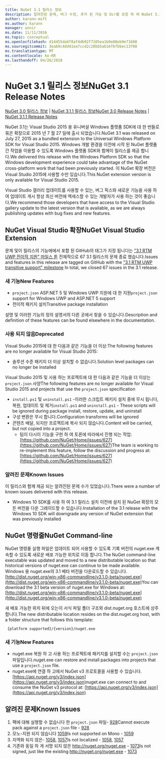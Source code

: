 ```yaml
---
title: NuGet 3.1 릴리스 정보
description: 알려진된 문제, 버그 수정, 추가 된 기능 및 Dcr를 포함 하 여 NuGet 3.1에 대 한 릴리스 정보입니다.
author: karann-msft
ms.author: karann
manager: unnir
ms.date: 11/11/2016
ms.topic: conceptual
ms.openlocfilehash: d14455da6f8af4db92f7105ea1b0e88eb9e71600
ms.sourcegitcommit: 3eab9c4dd41ea7ccd2c28bb5ab16f6fbbec13708
ms.translationtype: MT
ms.contentlocale: ko-KR
ms.lasthandoff: 04/26/2018
---
```

# <a name="nuget-31-release-notes"></a><span data-ttu-id="68457-103">NuGet 3.1 릴리스 정보</span><span class="sxs-lookup"><span data-stu-id="68457-103">NuGet 3.1 Release Notes</span></span>

<span data-ttu-id="68457-104">[NuGet 3.0 릴리스 정보](../release-notes/nuget-3.0.0.md) | [NuGet 3.1.1 릴리스 정보](../release-notes/nuget-3.1.1.md)</span><span class="sxs-lookup"><span data-stu-id="68457-104">[NuGet 3.0 Release Notes](../release-notes/nuget-3.0.0.md) | [NuGet 3.1.1 Release Notes](../release-notes/nuget-3.1.1.md)</span></span>

<span data-ttu-id="68457-105">NuGet 3.1는 Visual Studio 2015 용 유니버설 Windows 플랫폼 SDK에 대 한 번들로 묶은 확장으로 2015 년 7 월 27 일에 출시 되었습니다.</span><span class="sxs-lookup"><span data-stu-id="68457-105">NuGet 3.1 was released on July 27, 2015 as a bundled extension to the Universal Windows Platform SDK for Visual Studio 2015.</span></span> <span data-ttu-id="68457-106">Windows 개발 환경을 이전에 시작 된 NuGet 플랫폼 간 작업을 이용할 수 있도록 Windows 플랫폼 SDK와 함께이 릴리스를 제공 합니다.</span><span class="sxs-lookup"><span data-stu-id="68457-106">We delivered this release with the Windows Platform SDK so that the Windows development experience could take advantage of the NuGet cross-platform work that had been previously started.</span></span> <span data-ttu-id="68457-107">이 NuGet 확장 버전은 Visual Studio 2015에 사용할 수만 있습니다.</span><span class="sxs-lookup"><span data-stu-id="68457-107">This NuGet extension version is only available for Visual Studio 2015.</span></span>

<span data-ttu-id="68457-108">Visual Studio 갤러리 업데이트를 사용할 수 있는, 버그 픽스와 새로운 기능을 사용 하 여 업데이트 게시 항상 최신 버전에 액세스할 수 있는 개발자가 사용 하는 것이 좋습니다.</span><span class="sxs-lookup"><span data-stu-id="68457-108">We recommend those developers that have access to the Visual Studio gallery update to the latest version that is available, as we are always publishing updates with bug fixes and new features.</span></span>

## <a name="nuget-visual-studio-extension"></a><span data-ttu-id="68457-109">NuGet Visual Studio 확장</span><span class="sxs-lookup"><span data-stu-id="68457-109">NuGet Visual Studio Extension</span></span>

<span data-ttu-id="68457-110">문제 및이 릴리스의 기능에에서 포함 된 GitHub의 태그가 지정 됩니다는 ["3.1 RTM UWP 전이적 지원" 마일스 톤](https://github.com/NuGet/Home/issues?utf8=%E2%9C%93&q=is%3Aclosed+milestone%3A%223.1+RTM+UWP+transitive+support%22+) 전체적으로 67 3.1 릴리스의 문제 종료 했습니다.</span><span class="sxs-lookup"><span data-stu-id="68457-110">Issues and features in this release are tagged on GitHub with the ["3.1 RTM UWP transitive support" milestone](https://github.com/NuGet/Home/issues?utf8=%E2%9C%93&q=is%3Aclosed+milestone%3A%223.1+RTM+UWP+transitive+support%22+)  In total, we closed 67 issues in the 3.1 release.</span></span>

### <a name="new-features"></a><span data-ttu-id="68457-111">새 기능</span><span class="sxs-lookup"><span data-stu-id="68457-111">New Features</span></span>

* <span data-ttu-id="68457-112">`project.json` ASP.NET 5 및 Windows UWP 지원에 대 한 지원</span><span class="sxs-lookup"><span data-stu-id="68457-112">`project.json` support for Windows UWP and ASP.NET 5 support</span></span>
* <span data-ttu-id="68457-113">전이적 패키지 설치</span><span class="sxs-lookup"><span data-stu-id="68457-113">Transitive package installation</span></span>

<span data-ttu-id="68457-114">설명 및 이러한 기능의 정의 설명서의 다른 곳에서 찾을 수 있습니다.</span><span class="sxs-lookup"><span data-stu-id="68457-114">Description and definition of these features can be found elsewhere in the documentation.</span></span>

### <a name="deprecated"></a><span data-ttu-id="68457-115">사용 되지 않음</span><span class="sxs-lookup"><span data-stu-id="68457-115">Deprecated</span></span>

<span data-ttu-id="68457-116">Visual Studio 2015에 대 한 다음과 같은 기능을 더 이상:</span><span class="sxs-lookup"><span data-stu-id="68457-116">The following features are no longer available for Visual Studio 2015:</span></span>

* <span data-ttu-id="68457-117">솔루션 수준 패키지 더 이상 설치할 수 없습니다.</span><span class="sxs-lookup"><span data-stu-id="68457-117">Solution level packages can no longer be installed</span></span>

<span data-ttu-id="68457-118">Visual Studio 2015 및 사용 하는 프로젝트에 대 한 다음과 같은 기능을 더 이상는 `project.json` 사양</span><span class="sxs-lookup"><span data-stu-id="68457-118">The following features are no longer available for Visual Studio 2015 and projects that use the `project.json` specification</span></span>

* <span data-ttu-id="68457-119">`install.ps1` 및 `uninstall.ps1` -이러한 스크립트 패키지 설치 중에 무시 됩니다, 복원, 업데이트 및 제거</span><span class="sxs-lookup"><span data-stu-id="68457-119">`install.ps1` and `uninstall.ps1` - These scripts will be ignored during package install, restore, update, and uninstall</span></span>
* <span data-ttu-id="68457-120">구성 변환은 무시 합니다.</span><span class="sxs-lookup"><span data-stu-id="68457-120">Configuration transforms will be ignored</span></span>
* <span data-ttu-id="68457-121">콘텐츠 배달, 되지만 프로젝트에 복사 되지 않습니다.</span><span class="sxs-lookup"><span data-stu-id="68457-121">Content will be carried, but not copied into a project.</span></span>
    * <span data-ttu-id="68457-122">팀이 다시이 기능을 구현 하 여 토론에 따라에서 진행 되는 작업: [https://github.com/NuGet/Home/issues/627](https://github.com/NuGet/Home/issues/627)</span><span class="sxs-lookup"><span data-stu-id="68457-122">The team is working to re-implement this feature, follow the discussion and progress at: [https://github.com/NuGet/Home/issues/627](https://github.com/NuGet/Home/issues/627)</span></span>


### <a name="known-issues"></a><span data-ttu-id="68457-123">알려진 문제</span><span class="sxs-lookup"><span data-stu-id="68457-123">Known Issues</span></span>

<span data-ttu-id="68457-124">이 릴리스와 함께 제공 되는 알려진된 문제 수가 있었습니다.</span><span class="sxs-lookup"><span data-stu-id="68457-124">There were a number of known issues delivered with this release.</span></span>

* <span data-ttu-id="68457-125">Windows 10 SDK를 사용 하 여 3.1 릴리스 설치 이전에 설치 된 NuGet 확장의 모든 버전을 다운 그레이드할 수 있습니다.</span><span class="sxs-lookup"><span data-stu-id="68457-125">Installation of the 3.1 release with the Windows 10 SDK will downgrade any version of NuGet extension that was previously installed</span></span>

## <a name="nuget-command-line"></a><span data-ttu-id="68457-126">NuGet 명령줄</span><span class="sxs-lookup"><span data-stu-id="68457-126">NuGet Command-line</span></span>

<span data-ttu-id="68457-127">NuGet 명령줄 실행 파일은 업데이트 되어 사용할 수 있도록 기록 버전의 nuget.exe 계속할 수 있도록 새로운 배포 가능한 위치로 이동 합니다.</span><span class="sxs-lookup"><span data-stu-id="68457-127">The NuGet command-line executable was updated and moved to a new distributable location so that historical versions of nuget.exe can continue to be made available.</span></span>  <span data-ttu-id="68457-128">Windows 용 nuget.exe의 3.1 베타 버전을 다운로드할 수 있습니다. [http://dist.nuget.org/win-x86-commandline/v3.1.0-beta/nuget.exe](http://dist.nuget.org/win-x86-commandline/v3.1.0-beta/nuget.exe)</span><span class="sxs-lookup"><span data-stu-id="68457-128">You can download the 3.1 beta version of nuget.exe for Windows at: [http://dist.nuget.org/win-x86-commandline/v3.1.0-beta/nuget.exe](http://dist.nuget.org/win-x86-commandline/v3.1.0-beta/nuget.exe)</span></span>

<span data-ttu-id="68457-129">새 배포 가능한 위치 뒤에 오는이 서식 파일 폴더 구조와 dist.nuget.org 호스트에 상주 합니다.</span><span class="sxs-lookup"><span data-stu-id="68457-129">The new distributable location resides on the dist.nuget.org host, with a folder structure that follows this template:</span></span>

     {platform supported}/{version}/nuget.exe

### <a name="new-features"></a><span data-ttu-id="68457-130">새 기능</span><span class="sxs-lookup"><span data-stu-id="68457-130">New Features</span></span>

* <span data-ttu-id="68457-131">nuget.exe 복원 하 고 사용 하는 프로젝트에 패키지를 설치할 수는 `project.json` 파일입니다.</span><span class="sxs-lookup"><span data-stu-id="68457-131">nuget.exe can restore and install packages into projects that use a `project.json` file.</span></span>
* <span data-ttu-id="68457-132">nuget.exe에 연결 하 고에서 NuGet v3 프로토콜을 사용할 수 있습니다. [https://api.nuget.org/v3/index.json](https://api.nuget.org/v3/index.json)</span><span class="sxs-lookup"><span data-stu-id="68457-132">nuget.exe can connect to and consume the NuGet v3 protocol at: [https://api.nuget.org/v3/index.json](https://api.nuget.org/v3/index.json)</span></span>

## <a name="known-issues"></a><span data-ttu-id="68457-133">알려진 문제</span><span class="sxs-lookup"><span data-stu-id="68457-133">Known Issues</span></span> ##

1.    <span data-ttu-id="68457-134">팩에 대해 실행할 수 없습니다 한 `project.json` 파일- [928](https://github.com/NuGet/Home/issues/928)</span><span class="sxs-lookup"><span data-stu-id="68457-134">Cannot execute pack against a `project.json` file - [928](https://github.com/NuGet/Home/issues/928)</span></span>
2.    <span data-ttu-id="68457-135">모노-지원 되지 않습니다 [1059](https://github.com/NuGet/Home/issues/1059)</span><span class="sxs-lookup"><span data-stu-id="68457-135">Is not supported on Mono - [1059](https://github.com/NuGet/Home/issues/1059)</span></span>
3.    <span data-ttu-id="68457-136">지역화 되지 않은- [1058](https://github.com/NuGet/Home/issues/1058), [1057](https://github.com/NuGet/Home/issues/1057)</span><span class="sxs-lookup"><span data-stu-id="68457-136">Is not localized - [1058](https://github.com/NuGet/Home/issues/1058),   [1057](https://github.com/NuGet/Home/issues/1057)</span></span>
4.    <span data-ttu-id="68457-137">기존와 동일 하 게 서명 되지 않은 http://nuget.org/nuget.exe - [1073](https://github.com/NuGet/Home/issues/1073)</span><span class="sxs-lookup"><span data-stu-id="68457-137">Is not signed, just like the existing http://nuget.org/nuget.exe - [1073](https://github.com/NuGet/Home/issues/1073)</span></span>
